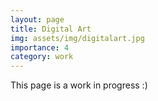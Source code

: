 ```yaml
---
layout: page
title: Digital Art
img: assets/img/digitalart.jpg
importance: 4
category: work
---
```


This page is a work in progress :)
